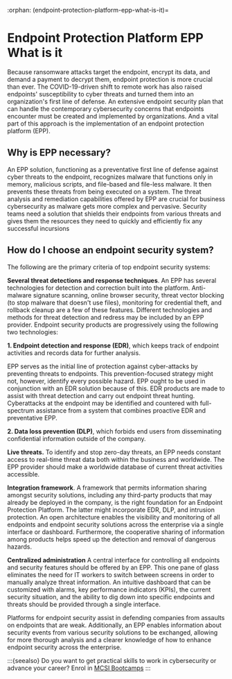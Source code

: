 :orphan:
(endpoint-protection-platform-epp-what-is-it)=
# Endpoint Protection Platform EPP What is it
 
Because ransomware attacks target the endpoint, encrypt its data, and demand a payment to decrypt them, endpoint protection is more crucial than ever. The COVID-19-driven shift to remote work has also raised endpoints' susceptibility to cyber threats and turned them into an organization's first line of defense.
An extensive endpoint security plan that can handle the contemporary cybersecurity concerns that endpoints encounter must be created and implemented by organizations. And a vital part of this approach is the implementation of an endpoint protection platform (EPP).

## Why is EPP necessary?

An EPP solution, functioning as a preventative first line of defense against cyber threats to the endpoint, recognizes malware that functions only in memory, malicious scripts, and file-based and file-less malware. It then prevents these threats from being executed on a system.
The threat analysis and remediation capabilities offered by EPP are crucial for business cybersecurity as malware gets more complex and pervasive. Security teams need a solution that shields their endpoints from various threats and gives them the resources they need to quickly and efficiently fix any successful incursions

## How do I choose an endpoint security system?

The following are the primary criteria of top endpoint security systems:

**Several threat detections and response techniques**. An EPP has several technologies for detection and correction built into the platform. Anti-malware signature scanning, online browser security, threat vector blocking (to stop malware that doesn't use files), monitoring for credential theft, and rollback cleanup are a few of these features. Different technologies and methods for threat detection and redress may be included by an EPP provider. Endpoint security products are progressively using the following two technologies:

**1. Endpoint detection and response (EDR)**, which keeps track of endpoint activities and records data for further analysis.

EPP serves as the initial line of protection against cyber-attacks by preventing threats to endpoints. This prevention-focused strategy might not, however, identify every possible hazard.
EPP ought to be used in conjunction with an EDR solution because of this. EDR products are made to assist with threat detection and carry out endpoint threat hunting. Cyberattacks at the endpoint may be identified and countered with full-spectrum assistance from a system that combines proactive EDR and preventative EPP.

**2. Data loss prevention (DLP)**, which forbids end users from disseminating confidential information outside of the company.

**Live threats.** To identify and stop zero-day threats, an EPP needs constant access to real-time threat data both within the business and worldwide. The EPP provider should make a worldwide database of current threat activities accessible.

**Integration framework**. A framework that permits information sharing amongst security solutions, including any third-party products that may already be deployed in the company, is the right foundation for an Endpoint Protection Platform. The latter might incorporate EDR, DLP, and intrusion protection. An open architecture enables the visibility and monitoring of all endpoints and endpoint security solutions across the enterprise via a single interface or dashboard. Furthermore, the cooperative sharing of information among products helps speed up the detection and removal of dangerous hazards.

**Centralized administration** A central interface for controlling all endpoints and security features should be offered by an EPP. This one pane of glass eliminates the need for IT workers to switch between screens in order to manually analyze threat information. An intuitive dashboard that can be customized with alarms, key performance indicators (KPIs), the current security situation, and the ability to dig down into specific endpoints and threats should be provided through a single interface.

Platforms for endpoint security assist in defending companies from assaults on endpoints that are weak. Additionally, an EPP enables information about security events from various security solutions to be exchanged, allowing for more thorough analysis and a clearer knowledge of how to enhance endpoint security across the enterprise.

:::{seealso}
Do you want to get practical skills to work in cybersecurity or advance your career? Enrol in [MCSI Bootcamps](https://www.mosse-institute.com/bootcamps.html)
:::